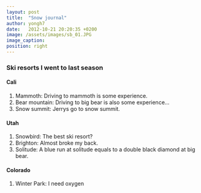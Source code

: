 ```yaml
---
layout: post
title:  "Snow journal"
author: yongh7
date:   2012-10-21 20:20:35 +0200
image: /assets/images/sb_01.JPG
image_caption: 
position: right
---
```


### Ski resorts I went to last season

#### Cali
1. Mammoth: Driving to mammoth is some experience.
2. Bear mountain: Driving to big bear is also some experience...
3. Snow summit: Jerrys go to snow summit.

#### Utah
1. Snowbird: The best ski resort?
2. Brighton: Almost broke my back.
3. Solitude: A blue run at solitude equals to a double black diamond at big bear.

#### Colorado
1. Winter Park: I need oxygen
